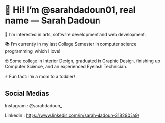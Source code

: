 # 👋 Hi! I’m @sarahdadoun01, real name — Sarah Dadoun

👀 I’m interested in arts, software development and web development.

📚 I’m currently in my last College Semester in computer science programming, which I love!

🤓 Some college in Interior Design, graduated in Graphic Design, finishing up Computer Science, and an experienced Eyelash Technician.

⚡ Fun fact: I'm a mom to a toddler!



## Social Medias

Instagram : @sarahdadoun_

Linkedin : https://www.linkedin.com/in/sarah-dadoun-3182902a9/

<!---
sarahdadoun01/sarahdadoun01 is a ✨ special ✨ repository because its `README.md` (this file) appears on your GitHub profile.
You can click the Preview link to take a look at your changes.
--->
